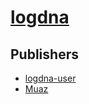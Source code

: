 # [logdna](https://pypi.org/project/logdna)



## Publishers
- [logdna-user](https://pypi.org/user/logdna-user)
- [Muaz](https://pypi.org/user/Muaz)

